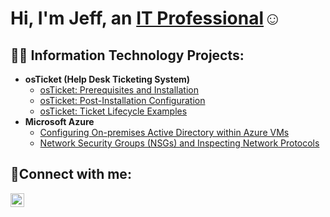 <h1>Hi, I'm Jeff, an <a href="https://linkedin.com/in/nemesio-salgado">IT Professional</a>☺</h1>

<h2>👨‍💻 Information Technology Projects:</h2>

- <b>osTicket (Help Desk Ticketing System)</b>
  - [osTicket: Prerequisites and Installation](https://github.com/JeffMonsalve/osticket-prereqs)
  - [osTicket: Post-Installation Configuration](https://github.com/JeffMonsalve/post-install-config)
  - [osTicket: Ticket Lifecycle Examples](https://github.com/JeffMonsalve/ticket-lifecycle)
- <b>Microsoft Azure</b>
  - [Configuring On-premises Active Directory within Azure VMs](https://github.com/JeffMonsalve/configure-ad)
  - [Network Security Groups (NSGs) and Inspecting Network Protocols](https://github.com/JeffMonsalve/azure-network-protocols)

<h2>🤳Connect with me:</h2>


[<img align="left" alt="Nemesio | LinkedIn" width="22px" src="https://cdn.jsdelivr.net/npm/simple-icons@v3/icons/linkedin.svg" />][linkedin]



[linkedin]: https://linkedin.com/in/nemesio-salgado
